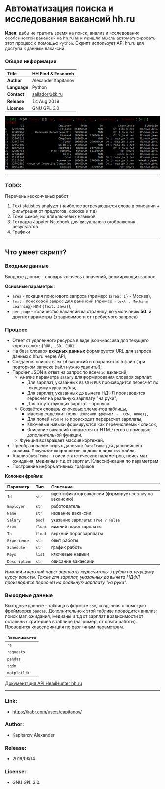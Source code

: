 # Автоматизация поиска и исследования вакансий hh.ru

**Идея**: дабы не тратить время на поиск, анализ и исследование особенностей вакансий на hh.ru мне пришла мысль автоматизировать этот процесс с помощью `Python`.  Скрипт использует API hh.ru для доступа к данным вакансий.

### Общая информация

| **Title**     | HH Find & Research    |
| :-- | :-- |
| **Author**    | Alexander Kapitanov   |
| **Language**  | Python                |
| **Contact**   | sallador@bk.ru        |
| **Release**   | 14 Aug 2019           |
| **License**   | GNU GPL 3.0           |

![Example Data Frame](img/prev_table.png "Example Data Frame")

____

### TODO:

Перечень неоконченых работ

1. Text statistics analyzer (наиболее встречающиеся слова в описании + фильтрация от предлогов, союзов и т.д)
2. Тоже самое, но для ключевых навыков
3. Тетрадка Jupyter Notebook для визуального отображения результатов
4. Графики

____

## Что умеет скрипт?
### Входные данные
Входные данные - словарь ключевых значений, формирующих запрос.

**Основные параметры**:
- `area` - локация поискового запроса (пример: `{area: 1}` - Москва),
- `text` - поисковой запрос для вакансий (пример: `{text : Machine Learning}` или `{text: Java}`),
- `per_page` - количество вакансий на страницу, по умолчанию **50**.
и другие параметры (в зависимости от требуемого запроса).

### Процесс
- Ответ от удаленного ресурса в виде json-массива для текущего курса валют: `{RUR, USD, EUR}`.
- На базе словаря **входных данных** формируется URL для запроса данных с hh.ru через API,
- Создается список всех `id` вакансий и сохраняется в файл (при повторном запуске файл нужно удалить!),
- Парсинг JSON в ответ на запрос по всем `id` вакансий,
    - Анализ параметра `salary` для формирования словаря зарплат:
        - Для зарплат, указанных в `USD` и `EUR` производится пересчёт по текущему курсу рубля,
        - Для зарплат, указанных до вычета НДФЛ производится пересчёт на реальную зарплату "на руки",
        - Для отсутствующих зарплат - пропуск.
    - Создаётся словарь ключевых элементов таблицы,
        - Массив содержит поля: `{колонки фрейма* -  (см. ниже)}`,
        - Для полей `From` и `To` происходит перерасчет зарплаты,
        - Ключевые навыки формируются как перечисляемый список,
        - Описание вакансий очищается от HTML-тегов с помощью дополнительной функции.
    - Функция возвращает массив кортежей.
- Преобразование сырых данных в `DataFrame` для дальнейшего анализа. Результат сохраняется на диск в виде `csv` файла.
- Анализ `DataFrame` - поиск статстических параметров, поиск мат. ожидания, медианы и т.д от зарплат. Классификация по параметрам
- Построение информативных графиков

**Колонки фрейма**:

| Параметр | Тип | Описание    |
| :-- | :-- | :-- |
| `Id`           | `str`    | идентификатор вакансии (формирует ссылку на вакансию) |
| `Employer`     | `str`    | работодатель |
| `Name`         | `str`    | название вакансии |
| `Salary`       | `bool`   | указание зарплаты: `True / False` |
| `From`         | `float`  | нижний порог зарплаты |
| `To`           | `float`  | верхний порог зарплаты |
| `Experience`   | `str`    | опыт работы |
| `Schedule`     | `str`    | график работы |
| `Keys`         | `list`   | ключевые навыки |
| `Description`  | `str`    | описание вакансиии |

*Нижний и верхний порог зарплаты пересчитаны в рубли по текущему курсу валюты. Также для зарплат, указанных до вычета НДФЛ производится пересчёт на реальную зарплату "на руки".*

### Выходные данные
Выходные данные - таблица в формате `csv`, созданная с помощью фреймворка `pandas`. Дополнительно к этой таблице проводится анализ: поиск мат. ожидания, медианы и т.д от зарплат в зависимости от остальных критериев в таблице (например, от опыта работы). Проводится классификация по различным параметрам.

| **Зависимости** |
| :-- |
| `re`           |
| `requests`     |
| `pandas`       |
| `tqdm`         |
| `matplotlib`   |

[Документация API HeadHunter hh.ru](https://github.com/hhru/api "Head-Hunter API documentation")
____

### Link:
  * https://habr.com/users/capitanov/

### Author:
  * Kapitanov Alexander

### Release:
  * 2019/08/14.

### License:
  * GNU GPL 3.0.
